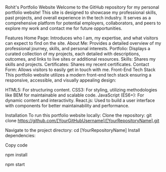 Rohit's Portfolio Website
Welcome to the GitHub repository for my personal portfolio website! This site is designed to showcase my professional skills, past projects, and overall experience in the tech industry. It serves as a comprehensive platform for potential employers, collaborators, and peers to explore my work and contact me for future opportunities.

Features
Home Page: Introduces who I am, my expertise, and what visitors can expect to find on the site.
About Me: Provides a detailed overview of my professional journey, skills, and personal interests.
Portfolio: Displays a curated collection of my projects, each detailed with descriptions, outcomes, and links to live sites or additional resources.
Skills: Shares my skills and projects.
Certificates: Shares my recent certificates.
Contact Form: Allows visitors to easily get in touch with me.
Front-End Tech Stack
This portfolio website utilizes a modern front-end tech stack ensuring a responsive, accessible, and visually appealing design:

HTML5: For structuring content.
CSS3: For styling, utilizing methodologies like BEM for maintainable and scalable code.
JavaScript (ES6+): For dynamic content and interactivity.
React.js: Used to build a user interface with components for better maintainability and performance.

Installation
To run this portfolio website locally:
Clone the repository:
git clone https://github.com/[YourGitHubUsername]/[YourRepositoryName].git

Navigate to the project directory:
cd [YourRepositoryName]
Install dependencies:

Copy code

npm install

npm start

